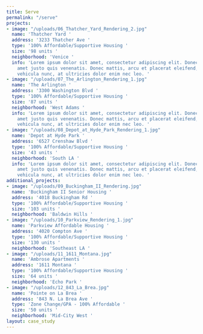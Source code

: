 ```yaml
---
title: Serve
permalink: "/serve"
projects:
- image: "/uploads/06_Thatcher_Yard_Rendering_2.jpg"
  name: 'Thatcher Yard '
  address: '3233 Thatcher Ave '
  type: '100% Affordable/Supportive Housing '
  size: '98 units '
  neighborhood: 'Venice '
  info: 'Lorem ipsum dolor sit amet, consectetur adipiscing elit. Donec finibus sit
    amet justo quis venenatis. Donec mattis, arcu et placerat eleifend, orci erat
    vehicula nunc, at ultricies dolor enim nec leo. '
- image: "/uploads/07_The_Arlington_Rendering_1.jpg"
  name: 'The Arlington '
  address: '3300 Washington Blvd '
  type: '100% Affordable/Supportive Housing '
  size: '87 units '
  neighborhood: 'West Adams '
  info: 'Lorem ipsum dolor sit amet, consectetur adipiscing elit. Donec finibus sit
    amet justo quis venenatis. Donec mattis, arcu et placerat eleifend, orci erat
    vehicula nunc, at ultricies dolor enim nec leo. '
- image: "/uploads/08_Depot_at_Hyde_Park_Rendering_1.jpg"
  name: 'Depot at Hyde Park '
  address: '6527 Crenshaw Blvd '
  type: '100% Affordable/Supportive Housing '
  size: '43 units '
  neighborhood: 'South LA '
  info: 'Lorem ipsum dolor sit amet, consectetur adipiscing elit. Donec finibus sit
    amet justo quis venenatis. Donec mattis, arcu et placerat eleifend, orci erat
    vehicula nunc, at ultricies dolor enim nec leo. '
additional_projects:
- image: "/uploads/09_Buckingham_II_Rendering.jpg"
  name: 'Buckingham II Senior Housing '
  address: '4018 Buckingham Rd '
  type: '100% Affordable/Supportive Housing '
  size: '103 units '
  neighborhood: 'Baldwin Hills '
- image: "/uploads/10_Parkview_Rendering_1.jpg"
  name: 'Parkview Affordable Housing '
  address: '4020 Compton Ave '
  type: '100% Affordable/Supportive Housing '
  size: '130 units '
  neighborhood: 'Southeast LA '
- image: "/uploads/11_1611_Montana.jpg"
  name: 'Ambrose Apartments '
  address: '1611 Montana '
  type: '100% Affordable/Supportive Housing '
  size: '64 units '
  neighborhood: 'Echo Park '
- image: "/uploads/12_843_La_Brea.jpg"
  name: 'Pointe on La Brea '
  address: '843 N. La Brea Ave '
  type: 'Zone Change/GPA - 100% Affordable '
  size: '50 units '
  neighborhood: 'Mid-City West '
layout: case_study
---
```

